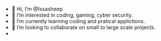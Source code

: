 - 👋 Hi, I’m @Issasheep
- 👀 I’m interested in coding, gaming, cyber security. 
- 🌱 I’m currently learning coding and pratical applictions.
- 💞️ I’m looking to collaborate on small to large scale projects.
- 

<!---
Issasheep/Issasheep is a ✨ special ✨ repository because its `README.md` (this file) appears on your GitHub profile.
You can click the Preview link to take a look at your changes.
--->

